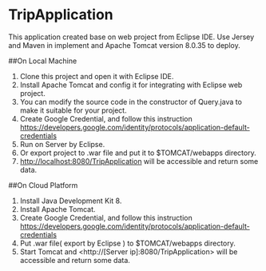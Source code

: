 # TripApplication

This application created base on web project from Eclipse IDE. 
Use Jersey and Maven in implement and Apache Tomcat version 8.0.35 to deploy.

##On Local Machine

1. Clone this project and open it with Eclipse IDE.
2. Install Apache Tomcat and config it for integrating with Eclipse web project.
3. You can modify the source code in the constructor of Query.java to make it suitable for your project.
4. Create Google Credential, and follow this instruction https://developers.google.com/identity/protocols/application-default-credentials 
5. Run on Server by Eclipse. 
6. Or export project to .war file and put it to $TOMCAT/webapps directory. 
7. <http://localhost:8080/TripApplication> will be accessible and return some data.

##On Cloud Platform

1. Install Java Development Kit 8.
2. Install Apache Tomcat.
3. Create Google Credential, and follow this instruction https://developers.google.com/identity/protocols/application-default-credentials
4. Put .war file( export by Eclipse ) to $TOMCAT/webapps directory.
5. Start Tomcat and <http://[Server ip]:8080/TripApplication> will be accessible and return some data.